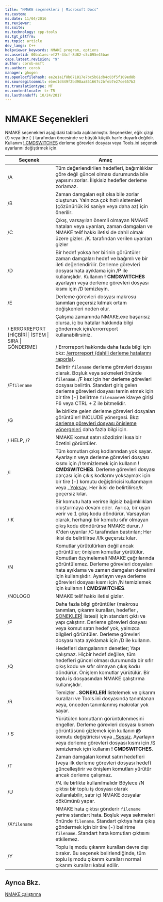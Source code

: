 ```yaml
---
title: "NMAKE seçenekleri | Microsoft Docs"
ms.custom: 
ms.date: 11/04/2016
ms.reviewer: 
ms.suite: 
ms.technology: cpp-tools
ms.tgt_pltfrm: 
ms.topic: article
dev_langs: C++
helpviewer_keywords: NMAKE program, options
ms.assetid: 00ba1aec-ef27-44cf-8d82-c5c095e45bae
caps.latest.revision: "9"
author: corob-msft
ms.author: corob
manager: ghogen
ms.openlocfilehash: ee2e1a1f8b671817e7bc5b61db4c03f5f109ed8b
ms.sourcegitcommit: ebec1d449f2bd98aa851667c2bfeb7e27ce657b2
ms.translationtype: MT
ms.contentlocale: tr-TR
ms.lasthandoff: 10/24/2017
---
```

# <a name="nmake-options"></a>NMAKE Seçenekleri
NMAKE seçenekleri aşağıdaki tabloda açıklanmıştır. Seçenekler, eğik çizgi (/) veya tire (-) tarafından öncesinde ve büyük küçük harfe duyarlı değildir. Kullanım [! CMDSWITCHES](../build/makefile-preprocessing-directives.md) derleme görevleri dosyası veya Tools.ini seçenek ayarlarını değiştirmek için.  
  
|Seçenek|Amaç|  
|------------|-------------|  
|/A|Tüm değerlendirilen hedefleri, bağımlılıklar göre değil güncel olması durumunda bile yapısını zorlar. İlişkisiz hedefler derleme zorlamaz.|  
|/B|Zaman damgaları eşit olsa bile zorlar oluşturun. Yalnızca çok hızlı sistemleri (çözünürlük iki saniye veya daha az) için önerilir.|  
|/C|Çıkış, varsayılan önemli olmayan NMAKE hataları veya uyarıları, zaman damgaları ve NMAKE telif hakkı iletisi de dahil olmak üzere gizler. /K. tarafından verilen uyarıları gizler|  
|/D|Bir hedef yoksa her birinin görüntüler zaman damgaları hedef ve bağımlı ve bir ileti değerlendirilir. Derleme görevleri dosyası hata ayıklama için /P ile kullanışlıdır. Kullanım **! CMDSWITCHES** ayarlayın veya derleme görevleri dosyası kısmı için /D temizleyin.|  
|/E|Derleme görevleri dosyası makrosu tanımları geçersiz kılmak ortam değişkenleri neden olur.|  
|/ ERRORREPORT [HİÇBİRİ &#124; İSTEM &#124; SIRA &#124; GÖNDERME]|Çalışma zamanında NMAKE.exe başarısız olursa, iç bu hatalar hakkında bilgi göndermek için/errorreport kullanabilirsiniz.<br /><br /> / Errorreport hakkında daha fazla bilgi için bkz: [/errorreport (dahili derleme hatalarını raporla)](../build/reference/errorreport-report-internal-compiler-errors.md).|  
|/F`filename`|Belirtir `filename` derleme görevleri dosyası olarak. Boşluk veya sekmeleri önünde `filename`. /F kez için her derleme görevleri dosyası belirtin. Standart giriş gelen derleme görevleri dosyası temin etmek için bir tire (-) belirtme `filename`ve klavye girişi F6 veya CTRL + Z ile bitmelidir.|  
|/G|İle birlikte gelen derleme görevleri dosyaları görüntüler! INCLUDE yönergesi.  Bkz: [derleme görevleri dosyası önişleme yönergeleri](../build/makefile-preprocessing-directives.md) daha fazla bilgi için.|  
|/ HELP, /?|NMAKE komut satırı sözdizimi kısa bir özetini görüntüler.|  
|/I|Tüm komutları çıkış kodlarından yok sayar. Ayarlayın veya derleme görevleri dosyası kısmı için /I temizlemek için kullanın **! CMDSWITCHES**. Derleme görevleri dosyası parçası için çıkış kodlarını yoksaymak için bir tire (-) komutu değiştiricisi kullanmayın veya [. Yoksay](../build/dot-directives.md). Her ikisi de belirtilirse/k geçersiz kılar.|  
|/ K|Bir komutu hata verirse ilgisiz bağımlılıkları oluşturmaya devam eder. Ayrıca, bir uyarı verir ve 1 çıkış kodu döndürür. Varsayılan olarak, herhangi bir komutu sıfır olmayan çıkış kodu döndürürse NMAKE durur. / K'den uyarılar /C tarafından bastırılan; Her ikisi de belirtilirse /I/k geçersiz kılar.|  
|/N|Komutlar yürütülürken değil ancak görüntüler; önişlem komutlar yürütülür. Komutları özyinelemeli NMAKE çağrılarında görüntülemez. Derleme görevleri dosyaları hata ayıklama ve zaman damgaları denetimi için kullanışlıdır. Ayarlayın veya derleme görevleri dosyası kısmı için /N temizlemek için kullanın **! CMDSWITCHES**.|  
|/NOLOGO|NMAKE telif hakkı iletisi gizler.|  
|/P|Daha fazla bilgi görüntüler (makrosu tanımları, çıkarım kuralları, hedefler [. SONEKLERİ](../build/dot-directives.md) listesi) için standart çıktı ve yapı çalıştırır. Derleme görevleri dosyası veya komut satırı hedef yok, yalnızca bilgileri görüntüler. Derleme görevleri dosyası hata ayıklamak için /D ile kullanın.|  
|/Q|Hedefleri damgalarının denetler; Yapı çalışmaz. Hiçbir hedef değilse, tüm hedefleri güncel olması durumunda bir sıfır çıkış kodu ve sıfır olmayan çıkış kodu döndürür. Önişlem komutlar yürütülür. Bir toplu iş dosyasından NMAKE çalıştırma kullanışlıdır.|  
|/R|Temizler **. SONEKLERİ** listelemek ve çıkarım kuralları ve Tools.ini dosyasında tanımlanan veya, önceden tanımlanmış makrolar yok sayar.|  
|/ S|Yürütülen komutların görüntülenmesini engeller. Derleme görevleri dosyası kısmen görüntüsünü gizlemek için kullanın  **@**  komutu değiştiricisi veya [. Sessiz](../build/dot-directives.md). Ayarlayın veya derleme görevleri dosyası kısmı için /S temizlemek için kullanın **! CMDSWITCHES**.|  
|/T|Zaman damgaları komut satırı hedefleri (veya ilk derleme görevleri dosyası hedef) güncelleştirir ve önişlem komutları yürütür ancak derleme çalışmaz.|  
|/U|/N. ile birlikte kullanılmalıdır Böylece /N çıktısı bir toplu iş dosyası olarak kullanılabilir, satır içi NMAKE dosyalar dökümünü yapar.|  
|/X`filename`|NMAKE hata çıktısı gönderir `filename` yerine standart hata. Boşluk veya sekmeleri önünde `filename`. Standart çıktıya hata çıkış göndermek için bir tire (-) belirtme `filename`. Standart hata komutları çıktısını etkilemez.|  
|/Y|Toplu iş modu çıkarım kuralları devre dışı bırakır. Bu seçenek belirlendiğinde, tüm toplu iş modu çıkarım kuralları normal çıkarım kuralları kabul edilir.|  
  
## <a name="see-also"></a>Ayrıca Bkz.  
 [NMAKE çalıştırma](../build/running-nmake.md)